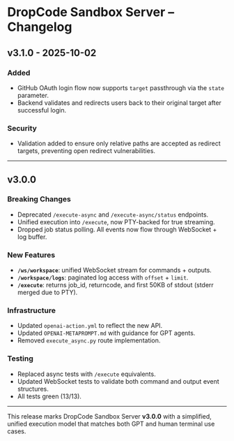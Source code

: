 # DropCode Sandbox Server – Changelog

## v3.1.0 - 2025-10-02

### Added
- GitHub OAuth login flow now supports `target` passthrough via the `state` parameter.
- Backend validates and redirects users back to their original target after successful login.

### Security
- Validation added to ensure only relative paths are accepted as redirect targets, preventing open redirect vulnerabilities.

---

## v3.0.0

### Breaking Changes
- Deprecated `/execute-async` and `/execute-async/status` endpoints.
- Unified execution into `/execute`, now PTY-backed for true streaming.
- Dropped job status polling. All events now flow through WebSocket + log buffer.

### New Features
- **`/ws/workspace`**: unified WebSocket stream for commands + outputs.
- **`/workspace/logs`**: paginated log access with `offset` + `limit`.
- **`/execute`**: returns job_id, returncode, and first 50KB of stdout (stderr merged due to PTY).

### Infrastructure
- Updated `openai-action.yml` to reflect the new API.
- Updated `OPENAI-METAPROMPT.md` with guidance for GPT agents.
- Removed `execute_async.py` route implementation.

### Testing
- Replaced async tests with `/execute` equivalents.
- Updated WebSocket tests to validate both command and output event structures.
- All tests green (13/13).

---
This release marks DropCode Sandbox Server **v3.0.0** with a simplified, unified execution model that matches both GPT and human terminal use cases.